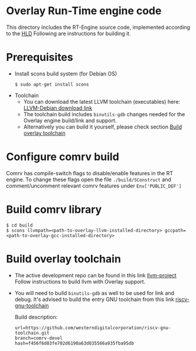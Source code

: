 
# Overlay Run-Time engine code

This directory includes the RT-Engine source code, implemented according to the [HLD](https://github.com/riscv/riscv-overlay/blob/master/docs/overlay-hld.adoc)
Following are instructions for building it.


# Prerequisites

- Install scons build system (for Debian OS)
    ```
    $ sudo apt-get install scons
    ```
- Toolchain 
  - You can download the latest LLVM toolchain (executables) here:   [LLVM-Debian download link](https://wdc.box.com/s/hqign6gmlzojoxevbzv5xi62li3igple)
  - The toolchain build includes `binutils-gdb` changes needed for the Overlay engine build/link and support.
  - Alternatively you can build it yourself, please check section [Build overlay toolchain](#Build-overlay-toolchain)   


# Configure comrv build

Comrv has compile-switch flags to disable/enable features in the RT engine.
To change these flags open the file  ```./build/SConstruct``` and comment/uncomment relevant comrv features under  ```Env['PUBLIC_DEF']```

# Build comrv library
    $ cd build
    $ scons llvmpath=<path-to-overlay-llvm-installed-directory> gccpath=<path-to-overlay-gcc-installed-directory>
    
# Build overlay toolchain
- The active development repo can be found in this link [llvm-project](https://github.com/westerndigitalcorporation/llvm-project/tree/comrv)
  Follow instructions to build llvm with Overlay support.
- You will need to build `binutils-gdb` as well to be used for link and debug.
  It's advised to build the entry GNU toolchain from this link [riscv-gnu-toolchain](https://github.com/westerndigitalcorporation/riscv-gnu-toolchain/tree/comrv-devel)

  Build description:
  ```
  url=https://github.com/westerndigitalcorporation/riscv-gnu-toolchain.git
  branch=comrv-devel
  hash=f456f6d03fe702d6190a63d035566a935fba95db
  ```
